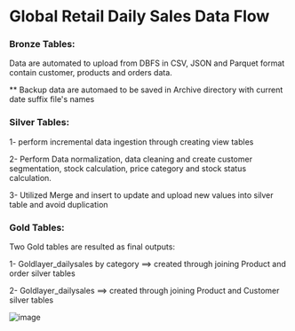 # Global Retail Daily Sales Data Flow


### Bronze Tables:

Data are automated to upload from DBFS in CSV, JSON and Parquet format contain customer, products and orders data.

** Backup data are automaed to be saved in Archive directory with current date suffix file's names


### Silver Tables:

1- perform incremental data ingestion through creating view tables

2- Perform Data normalization, data cleaning and create customer segmentation, stock calculation, price category and stock status calculation.

3- Utilized Merge and insert to update and upload new values into silver table and avoid duplication


### Gold Tables:

Two Gold tables are resulted as final outputs:

1- Goldlayer_dailysales by category ==> created through joining Product and order silver tables

2- Goldlayer_dailysales ==> created through joining Product and Customer silver tables




![image](https://github.com/user-attachments/assets/bf2a55e4-f35b-4a6e-888b-d160cb8b699a)

